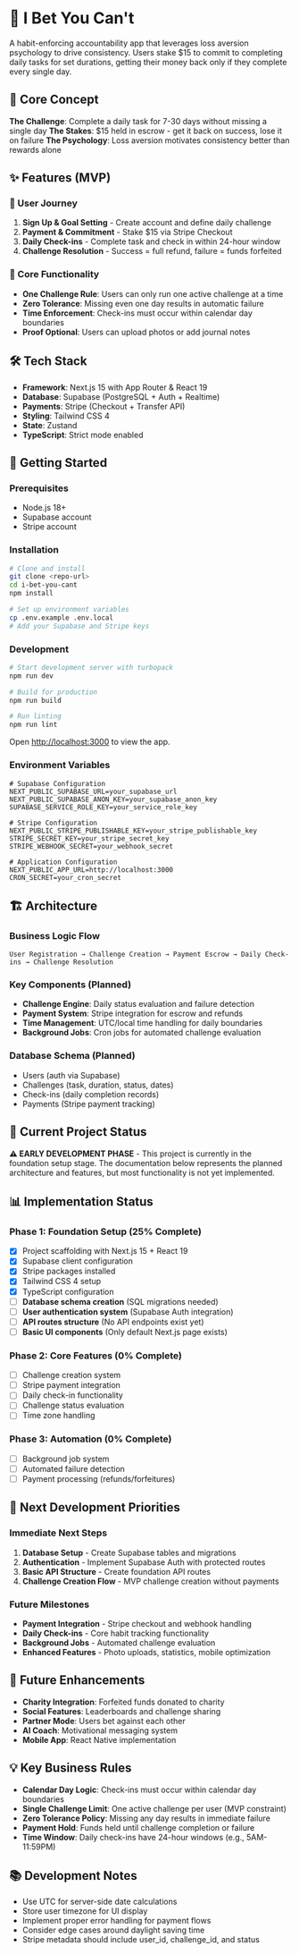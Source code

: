 # 📱 I Bet You Can't

A habit-enforcing accountability app that leverages loss aversion psychology to drive consistency. Users stake $15 to commit to completing daily tasks for set durations, getting their money back only if they complete every single day.

## 🎯 Core Concept

**The Challenge**: Complete a daily task for 7-30 days without missing a single day
**The Stakes**: $15 held in escrow - get it back on success, lose it on failure
**The Psychology**: Loss aversion motivates consistency better than rewards alone

## ✨ Features (MVP)

### 🚀 User Journey
1. **Sign Up & Goal Setting** - Create account and define daily challenge
2. **Payment & Commitment** - Stake $15 via Stripe Checkout  
3. **Daily Check-ins** - Complete task and check in within 24-hour window
4. **Challenge Resolution** - Success = full refund, failure = funds forfeited

### 🔧 Core Functionality
- **One Challenge Rule**: Users can only run one active challenge at a time
- **Zero Tolerance**: Missing even one day results in automatic failure
- **Time Enforcement**: Check-ins must occur within calendar day boundaries
- **Proof Optional**: Users can upload photos or add journal notes

## 🛠 Tech Stack

- **Framework**: Next.js 15 with App Router & React 19
- **Database**: Supabase (PostgreSQL + Auth + Realtime)
- **Payments**: Stripe (Checkout + Transfer API)  
- **Styling**: Tailwind CSS 4
- **State**: Zustand
- **TypeScript**: Strict mode enabled

## 🚀 Getting Started

### Prerequisites
- Node.js 18+
- Supabase account
- Stripe account

### Installation

```bash
# Clone and install
git clone <repo-url>
cd i-bet-you-cant
npm install

# Set up environment variables
cp .env.example .env.local
# Add your Supabase and Stripe keys
```

### Development

```bash
# Start development server with turbopack
npm run dev

# Build for production
npm run build

# Run linting
npm run lint
```

Open [http://localhost:3000](http://localhost:3000) to view the app.

### Environment Variables

```env
# Supabase Configuration
NEXT_PUBLIC_SUPABASE_URL=your_supabase_url
NEXT_PUBLIC_SUPABASE_ANON_KEY=your_supabase_anon_key
SUPABASE_SERVICE_ROLE_KEY=your_service_role_key

# Stripe Configuration
NEXT_PUBLIC_STRIPE_PUBLISHABLE_KEY=your_stripe_publishable_key
STRIPE_SECRET_KEY=your_stripe_secret_key
STRIPE_WEBHOOK_SECRET=your_webhook_secret

# Application Configuration
NEXT_PUBLIC_APP_URL=http://localhost:3000
CRON_SECRET=your_cron_secret
```

## 🏗 Architecture

### Business Logic Flow
```
User Registration → Challenge Creation → Payment Escrow → Daily Check-ins → Challenge Resolution
```

### Key Components (Planned)
- **Challenge Engine**: Daily status evaluation and failure detection
- **Payment System**: Stripe integration for escrow and refunds
- **Time Management**: UTC/local time handling for daily boundaries
- **Background Jobs**: Cron jobs for automated challenge evaluation

### Database Schema (Planned)
- Users (auth via Supabase)
- Challenges (task, duration, status, dates)
- Check-ins (daily completion records)
- Payments (Stripe payment tracking)

## 🚧 Current Project Status

**⚠️ EARLY DEVELOPMENT PHASE** - This project is currently in the foundation setup stage. The documentation below represents the planned architecture and features, but most functionality is not yet implemented.

## 📊 Implementation Status

### Phase 1: Foundation Setup (25% Complete)
- [x] Project scaffolding with Next.js 15 + React 19
- [x] Supabase client configuration
- [x] Stripe packages installed
- [x] Tailwind CSS 4 setup
- [x] TypeScript configuration
- [ ] **Database schema creation** (SQL migrations needed)
- [ ] **User authentication system** (Supabase Auth integration)
- [ ] **API routes structure** (No API endpoints exist yet)
- [ ] **Basic UI components** (Only default Next.js page exists)

### Phase 2: Core Features (0% Complete)
- [ ] Challenge creation system
- [ ] Stripe payment integration
- [ ] Daily check-in functionality
- [ ] Challenge status evaluation
- [ ] Time zone handling

### Phase 3: Automation (0% Complete)
- [ ] Background job system
- [ ] Automated failure detection
- [ ] Payment processing (refunds/forfeitures)

## 🎯 Next Development Priorities

### Immediate Next Steps
1. **Database Setup** - Create Supabase tables and migrations
2. **Authentication** - Implement Supabase Auth with protected routes
3. **Basic API Structure** - Create foundation API routes
4. **Challenge Creation Flow** - MVP challenge creation without payments

### Future Milestones
- **Payment Integration** - Stripe checkout and webhook handling
- **Daily Check-ins** - Core habit tracking functionality
- **Background Jobs** - Automated challenge evaluation
- **Enhanced Features** - Photo uploads, statistics, mobile optimization

## 🔮 Future Enhancements

- **Charity Integration**: Forfeited funds donated to charity
- **Social Features**: Leaderboards and challenge sharing
- **Partner Mode**: Users bet against each other
- **AI Coach**: Motivational messaging system
- **Mobile App**: React Native implementation

## 💡 Key Business Rules

- **Calendar Day Logic**: Check-ins must occur within calendar day boundaries
- **Single Challenge Limit**: One active challenge per user (MVP constraint)
- **Zero Tolerance Policy**: Missing any day results in immediate failure
- **Payment Hold**: Funds held until challenge completion or failure
- **Time Window**: Daily check-ins have 24-hour windows (e.g., 5AM-11:59PM)

## 📚 Development Notes

- Use UTC for server-side date calculations
- Store user timezone for UI display
- Implement proper error handling for payment flows
- Consider edge cases around daylight saving time
- Stripe metadata should include user_id, challenge_id, and status
